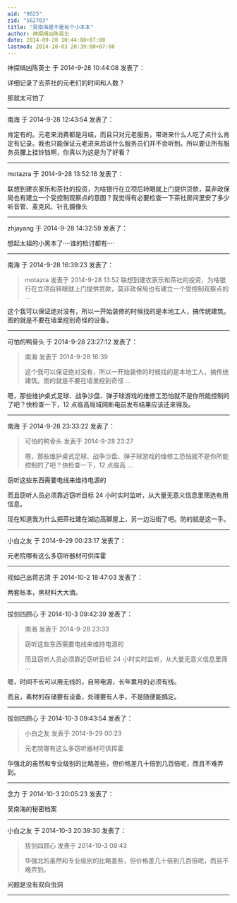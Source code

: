 ```yaml
---
aid: "9025"
zid: "562703"
title: "吴南海是不是有个小本本"
author: 神探缉凶陈英士
date: 2014-09-28 10:44:08+07:00
lastmod: 2014-10-03 20:39:00+07:00
---
```


神探缉凶陈英士 于 2014-9-28 10:44:08 发表了：

详细记录了去茶社的元老们的时间和人数？

那就太可怕了

---

南海 于 2014-9-28 12:43:54 发表了：

肯定有的。元老来消费都是月结，而且只对元老服务，带进来什么人吃了点什么肯定有记录。我也只能保证元老进来后谈什么服务员们并不会听到。所以要让所有服务员腰上挂铃铛啊，你真以为这是为了好看？

---

motazra 于 2014-9-28 13:52:16 发表了：

联想到建农家乐和茶社的投资，为啥银行在立项后转眼就上门提供贷款，莫非政保局也有建立一个受控制观察点的意图？我觉得有必要检查一下茶社房间里安了多少听音管、麦克风、针孔摄像头

---

zhjayang 于 2014-9-28 14:32:59 发表了：

想起太祖的小黑本了····谁的检讨都有····

---

南海 于 2014-9-28 16:39:23 发表了：

> motazra 发表于 2014-9-28 13:52 联想到建农家乐和茶社的投资，为啥银行在立项后转眼就上门提供贷款，莫非政保局也有建立一个受控制观察点的 ...

这个我可以保证绝对没有，所以一开始装修的时候找的是本地工人，搞传统建筑。图的就是不要在墙里挖到奇怪的设备。

---

可怕的鸭骨头 于 2014-9-28 23:27:12 发表了：

> 南海 发表于 2014-9-28 16:39
>
> 这个我可以保证绝对没有，所以一开始装修的时候找的是本地工人，搞传统建筑。图的就是不要在墙里挖到奇怪 ...

嗯，那些维护桌式足球、战争沙盘、弹子球游戏的维修工恐怕就不是你所能控制的了吧？快检查一下，12 点临高局域网断电前发布结果应该还来得及。

---

南海 于 2014-9-28 23:33:22 发表了：

> 可怕的鸭骨头 发表于 2014-9-28 23:27
>
> 嗯，那些维护桌式足球、战争沙盘、弹子球游戏的维修工恐怕就不是你所能控制的了吧？快检查一下，12 点临高 ...

窃听这些东西需要电线来维持电源的

而且窃听人员必须靠近窃听目标 24 小时实时监听，从大量无意义信息里筛选有用信息。

现在知道我为什么把茶社建在湖边高脚屋上，另一边沿街了吧。防的就是这一手。

---

小白之友 于 2014-9-29 00:23:17 发表了：

元老院哪有这么多窃听器材可供挥霍

---

视如己出蒋志清 于 2014-10-2 18:47:03 发表了：

两套账本，黑材料大大滴。

---

拔剑四顾心 于 2014-10-3 09:42:39 发表了：

> 南海 发表于 2014-9-28 23:33
>
> 窃听这些东西需要电线来维持电源的
>
> 而且窃听人员必须靠近窃听目标 24 小时实时监听，从大量无意义信息里筛 ...

嗯，时间不长可以用无线的，自带电源，长年累月的必须有线。

而且，素材的存储要有设备，处理要有人手，不是随便能搞定。

---

拔剑四顾心 于 2014-10-3 09:43:54 发表了：

> 小白之友 发表于 2014-9-29 00:23
>
> 元老院哪有这么多窃听器材可供挥霍

华强北的虽然和专业级别的比略差些，但价格差几十倍到几百倍呢，而且不难弄到。

---

念力 于 2014-10-3 20:05:23 发表了：

吴南海的秘密档案

---

小白之友 于 2014-10-3 20:39:30 发表了：

> 拔剑四顾心 发表于 2014-10-3 09:43
>
> 华强北的虽然和专业级别的比略差些，但价格差几十倍到几百倍呢，而且不难弄到。

问题是没有双向虫洞

---
